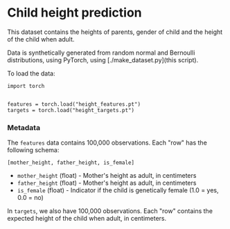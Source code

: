 # Child height prediction

This dataset contains the heights of parents, gender of child and the height of the child when adult.

Data is synthetically generated from random normal and Bernoulli distributions, using PyTorch, using [./make_dataset.py](this script).

To load the data:
```python3
import torch


features = torch.load("height_features.pt")
targets = torch.load("height_targets.pt")
```

### Metadata
The `features` data contains 100,000 observations. Each "row" has the following schema:
```
[mother_height, father_height, is_female]
```
- `mother_height` (float) - Mother's height as adult, in centimeters
- `father_height` (float) - Mother's height as adult, in centimeters
- `is_female` (float) - Indicator if the child is genetically female (1.0 = yes, 0.0 = no)

In `targets`, we also have 100,000 observations. Each "row" contains the expected height of the child when adult, in centimeters.
